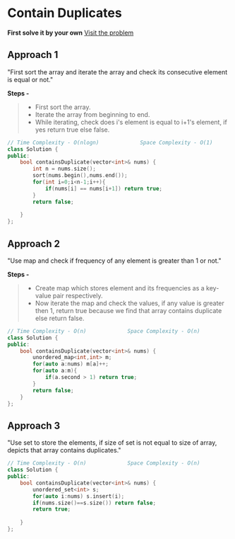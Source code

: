 # Contain Duplicates

**First solve it by your own** [Visit the problem](https://leetcode.com/problems/contains-duplicate)

## Approach 1

"First sort the array and iterate the array and check its consecutive element is equal or not."

**Steps -**
> - First sort the array.
> - Iterate the array from beginning to end.
> - While iterating, check does i's element is equal to i+1's element, if yes return true else false.

```cpp
// Time Complexity - O(nlogn)             Space Complexity - O(1)
class Solution {
public:
    bool containsDuplicate(vector<int>& nums) {
        int n = nums.size();
        sort(nums.begin(),nums.end());
        for(int i=0;i<n-1;i++){
            if(nums[i] == nums[i+1]) return true;
        }
        return false;
        
    }
};
```

## Approach 2

"Use map and check if frequency of any element is greater than 1 or not."

**Steps -**
> - Create map which stores element and its frequencies as a key-value pair respectively.
> - Now iterate the map and check the values, if any value is greater then 1, return true because we find that array contains duplicate else return false.

```cpp
// Time Complexity - O(n)             Space Complexity - O(n)
class Solution {
public:
    bool containsDuplicate(vector<int>& nums) {
        unordered_map<int,int> m;
        for(auto a:nums) m[a]++;
        for(auto a:m){
            if(a.second > 1) return true;
        }
        return false;
    }
};
```

## Approach 3

"Use set to store the elements, if size of set is not equal to size of array, depicts that array contains duplicates."

```cpp
// Time Complexity - O(n)             Space Complexity - O(n)
class Solution {
public:
    bool containsDuplicate(vector<int>& nums) {
        unordered_set<int> s;
        for(auto i:nums) s.insert(i);
        if(nums.size()==s.size()) return false;
        return true;
        
    }
};
```
